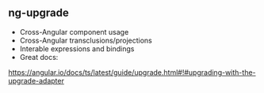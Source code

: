 ng-upgrade
-------

* Cross-Angular component usage
* Cross-Angular transclusions/projections
* Interable expressions and bindings
* Great docs:

https://angular.io/docs/ts/latest/guide/upgrade.html#!#upgrading-with-the-upgrade-adapter
